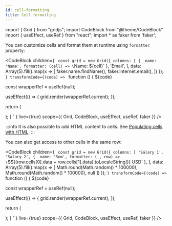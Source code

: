 ```yaml
---
id: cell-formatting
title: Cell formatting
---
```


import { Grid } from "gridjs";
import CodeBlock from "@theme/CodeBlock"
import { useEffect, useRef } from "react";
import * as faker from 'faker';

You can customize cells and format them at runtime using `formatter` property:

<CodeBlock children={
`
const grid = new Grid({
  columns: [
      { 
        name: 'Name',
        formatter: (cell) => \`Name: \${cell}\`
      },
      'Email',
   ],
  data: Array(5).fill().map(x => [
    faker.name.findName(),
    faker.internet.email(),
  ])
});
`
}
 transformCode={(code) => 
`
function () {
  ${code}
 
  const wrapperRef = useRef(null);
   
  useEffect(() => {
    grid.render(wrapperRef.current);
  });
  
  return (
    <div ref={wrapperRef} />
  );
}
`
} live={true} scope={{ Grid, CodeBlock, useEffect, useRef, faker }} />

:::info
It is also possible to add HTML content to cells. See [Populating cells with HTML](html-cells.md).
:::

You can also get access to other cells in the same row:

<CodeBlock children={
`
const grid = new Grid({
  columns: [
      'Salary 1',
      'Salary 2',
      { 
        name: 'Sum',
        formatter: (_, row) => \`$\${(row.cells[0].data + row.cells[1].data).toLocaleString()} USD\`
      },
   ],
  data: Array(5).fill().map(x => [
    Math.round(Math.random() * 100000),
    Math.round(Math.random() * 100000),
    null
  ])
});
`
}
 transformCode={(code) => 
`
function () {
  ${code}
 
  const wrapperRef = useRef(null);
   
  useEffect(() => {
    grid.render(wrapperRef.current);
  });
  
  return (
    <div ref={wrapperRef} />
  );
}
`
} live={true} scope={{ Grid, CodeBlock, useEffect, useRef, faker }} />

